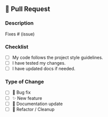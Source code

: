 ## 📌 Pull Request

### Description
<!-- Please include a summary of the change and which issue is fixed. -->

Fixes # (issue)

### Checklist
- [ ] My code follows the project style guidelines.
- [ ] I have tested my changes.
- [ ] I have updated docs if needed.

### Type of Change
- [ ] 🐛 Bug fix
- [ ] ✨ New feature
- [ ] 📝 Documentation update
- [ ] 🔧 Refactor / Cleanup
